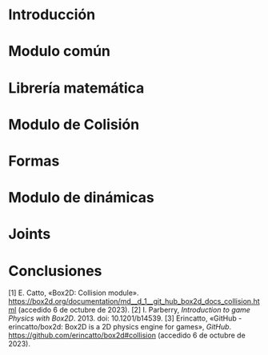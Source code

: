 # Introducción

# Modulo común

# Librería matemática

# Modulo de Colisión

# Formas

# Modulo de dinámicas 

# Joints 

# Conclusiones
[1]  E. Catto, «Box2D: Collision module». https://box2d.org/documentation/md__d_1__git_hub_box2d_docs_collision.html (accedido 6 de octubre de 2023).
[2]  I. Parberry, _Introduction to game Physics with Box2D_. 2013. doi: 10.1201/b14539.
[3]  Erincatto, «GitHub - erincatto/box2d: Box2D is a 2D physics engine for games», _GitHub_. https://github.com/erincatto/box2d#collision (accedido 6 de octubre de 2023).